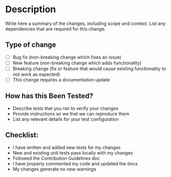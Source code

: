 # Description

Write here a summary of the changes, including scope and context. List any dependencies that are required for this change.

## Type of change

- [ ] Bug fix (non-breaking change which fixes an issue)
- [ ] New feature (non-breaking change which adds functionality)
- [ ] Breaking change (fix or feature that would cause existing functionality to not work as expected)
- [ ] This change requires a documentation update

## How has this Been Tested?


- Describe tests that you ran to verify your changes
- Provide instructions so we that we can reproduce them
- List any relevant details for your test configuration


## Checklist:

- I have written and added new tests for my changes
- New and existing unit tests pass locally with my changes
- Followed the Contribution Guidelines doc
- I have properly commented my code and updated the docs
- My changes generate no new warnings


